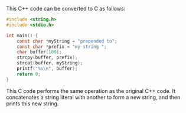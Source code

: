 This C++ code can be converted to C as follows:

```c
#include <string.h>
#include <stdio.h>

int main() {
    const char *myString = "prepended to";
    const char *prefix = "my string ";
    char buffer[100];
    strcpy(buffer, prefix);
    strcat(buffer, myString);
    printf("%s\n", buffer);
    return 0;
}
```

This C code performs the same operation as the original C++ code. It concatenates a string literal with another to form a new string, and then prints this new string.
